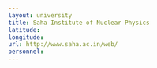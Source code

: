```yaml
---
layout: university
title: Saha Institute of Nuclear Physics
latitude: 
longitude: 
url: http://www.saha.ac.in/web/
personnel:
---
```


